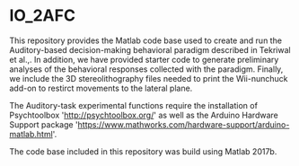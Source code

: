 # IO_2AFC
This repository provides the Matlab code base used to create and run the Auditory-based decision-making behavioral paradigm described
in Tekriwal et al.,.
In addition, we have provided starter code to generate preliminary analyses of the behavioral responses collected with the paradigm.
Finally, we include the 3D stereolithography files needed to print the Wii-nunchuck add-on to restirct movements to the lateral plane.

The Auditory-task experimental functions require the installation of Psychtoolbox 'http://psychtoolbox.org/' as well as the Arduino Hardware Support package 'https://www.mathworks.com/hardware-support/arduino-matlab.html'.

The code base included in this repository was build using Matlab 2017b. 
